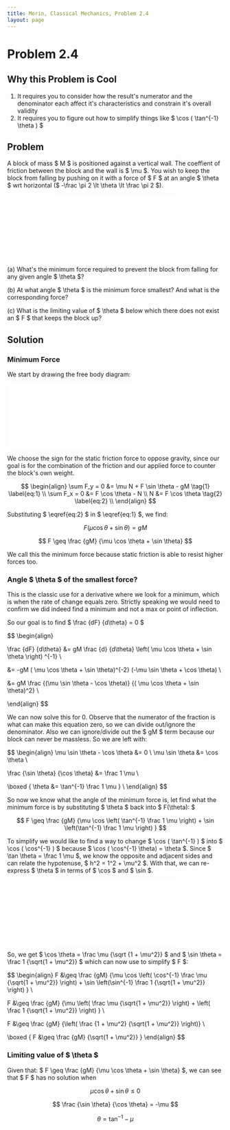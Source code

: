 ```yaml
---
title: Morin, Classical Mechanics, Problem 2.4
layout: page
---
```


# Problem 2.4

## Why this Problem is Cool

1. It requires you to consider how the result's numerator and the denominator each affect it's characteristics and constrain it's overall validity
2. It requires you to figure out how to simplify things like $ \cos ( \tan^{-1} \theta ) $

## Problem

A block of mass $ M $ is positioned against a vertical wall. The coeffient of friction between the block and the wall is $ \mu $. You wish to keep the block from falling by pushing on it with a force of $ F $ at an angle $ \theta $ wrt horizontal ($ -\frac \pi 2 \lt \theta \lt \frac \pi 2 $).

<div style="text-align:center;">
<embed src="{{ site.url }}{{ site.baseurl }}/assets/svg/Mechanics-Morin-2.4-a.svg" type="image/svg+xml"/>
</div>

(a) What's the minimum force required to prevent the block from falling for any given angle $ \theta $?

(b) At what angle $ \theta $ is the minimum force smallest? And what is the corresponding force?

(c) What is the limiting value of $ \theta $ below which there does not exist an $ F $ that keeps the block up?

## Solution

### Minimum Force

We start by drawing the free body diagram:

<div style="text-align:left;">
<embed src="{{ site.url }}{{ site.baseurl }}/assets/svg/Mechanics-Morin-2.4-b.svg" type="image/svg+xml"/>
</div>

We choose the sign for the static friction force to oppose gravity, since our goal is for the combination of the friction and our applied force to counter the block's own weight.

$$
\begin{align}
\sum F_y = 0 &= \mu N + F \sin \theta - gM \tag{1} \label{eq:1} \\
\sum F_x = 0 &= F \cos \theta - N \\
N &= F \cos \theta \tag{2} \label{eq:2} \\
\end{align}
$$

Substituting $ \eqref{eq:2} $ in $ \eqref{eq:1} $, we find:

$$ F (\mu \cos \theta + \sin \theta) = gM $$

$$ F \geq \frac {gM} {\mu \cos \theta + \sin \theta} $$

We call this the minimum force because static friction is able to resist higher forces too.

### Angle $ \theta $ of the smallest force?
This is the classic use for a derivative where we look for a minimum, which is when the rate of change equals zero. Strictly speaking we would need to confirm we did indeed find a minimum and not a max or point of inflection.

So our goal is to find $ \frac {dF} {d\theta} = 0 $

$$ \begin{align}

\frac {dF} {d\theta} &= gM \frac {d} {d\theta} \left( \mu \cos \theta + \sin \theta \right) ^{-1} \\

&= -gM ( \mu \cos \theta + \sin \theta)^{-2} (-\mu \sin \theta + \cos \theta) \\

&= gM \frac {(\mu \sin \theta - \cos \theta)} {( \mu \cos \theta + \sin \theta)^2} \\

\end{align} $$

We can now solve this for 0. Observe that the numerator of the fraction is what can make this equation zero, so we can divide out/ignore the denominator. Also we can ignore/divide out the $ gM $ term because our block can never be massless. So we are left with:

$$
\begin{align}
\mu \sin \theta - \cos \theta &= 0 \\
\mu \sin \theta &= \cos \theta \\

\frac {\sin \theta} {\cos \theta} &= \frac 1 \mu \\

\boxed { \theta &= \tan^{-1} \frac 1 \mu } \\
\end{align}
$$

So now we know what the angle of the minimum force is, let find what the minimum force is by substituting $ \theta $ back into $ F(\theta): $

$$ F \geq \frac {gM} {\mu \cos \left( \tan^{-1} \frac 1 \mu \right) + \sin \left(\tan^{-1} \frac 1 \mu \right) } $$

To simplify we would like to find a way to change $ \cos ( \tan^{-1} ) $ into $ \cos ( \cos^{-1} ) $ because  $ \cos ( \cos^{-1} \theta) = \theta $. Since $ \tan \theta = \frac 1 \mu $, we know the opposite and adjacent sides and can relate the hypotenuse, $ h^2 = 1^2 + \mu^2 $. With that, we can re-express $ \theta $ in terms of $ \cos $ and $ \sin $.

<div style="text-align:center;">
<embed src="{{ site.url }}{{ site.baseurl }}/assets/svg/Mechanics-Morin-2.4-c.svg" type="image/svg+xml"/>
</div>

So, we get $ \cos \theta = \frac \mu {\sqrt {1 + \mu^2}} $ and $ \sin \theta = \frac 1 {\sqrt{1 + \mu^2}} $ which can now use to simplify $ F $:

$$
\begin{align}
F &\geq \frac {gM} {\mu \cos \left( \cos^{-1} \frac \mu {\sqrt{1 + \mu^2}} \right) + \sin \left(\sin^{-1} \frac 1 {\sqrt{1 + \mu^2}} \right) } \\

F &\geq \frac {gM} {\mu \left( \frac \mu {\sqrt{1 + \mu^2}} \right) + \left( \frac 1 {\sqrt{1 + \mu^2}} \right) } \\

F &\geq \frac {gM} {\left( \frac {1 + \mu^2} {\sqrt{1 + \mu^2}} \right)} \\

\boxed { F &\geq \frac {gM} {\sqrt{1 + \mu^2}} }
\end{align}
$$

### Limiting value of $ \theta $

Given that: $ F \geq \frac {gM} {\mu \cos \theta + \sin \theta} $, we can see that $ F $ has no solution when

$$ \mu \cos \theta + \sin \theta \leq 0 $$

$$ \frac {\sin \theta} {\cos \theta} = -\mu $$

$$ \theta = \tan^{-1} -\mu $$

